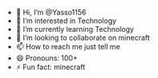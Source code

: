 - 👋 Hi, I’m @Yasso1156
- 👀 I’m interested in Technology
- 🌱 I’m currently learning Technology
- 💞️ I’m looking to collaborate on minecraft
- 📫 How to reach me just tell me
- 😄 Pronouns: 100+
- ⚡ Fun fact: minecraft

<!---
Yasso1156/Yasso1156 is a ✨ special ✨ repository because its `README.md` (this file) appears on your GitHub profile.
You can click the Preview link to take a look at your changes.
--->
